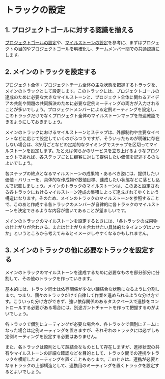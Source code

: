 # トラックの設定

## 1. プロジェクトゴールに対する認識を揃える

[プロジェクトゴールの設定](../../v3.3/practices/project\_goals.md)や、[マイルストーンの設定](milestones.md)を参考に、まずはプロジェクトの目的やプロジェクトゴールを明確化し、チームメンバー間での共通認識にします。

## 2. メインのトラックを設定する

プロジェクト全体・プロジェクトチーム全体の主な状態を把握するトラックを、メインのトラックとして設定します。このトラックには、プロジェクトゴールの達成のために必要な大きなマイルストーンと、プロジェクト全体に関わるアイデアの共創や問題の共同解決のために必要な定例ミーティングの両方が入力されることが多いでしょう。プロジェクトメンバーによる定例ミーティングを設定し、このトラックだけでなくプロジェクト全体のマイルストーンマップを毎週確認できるようにしておきましょう。

メインのトラックにおけるマイルストーンとステップは、外部制約や主要なイベントなどに応じて設定していくのがふつうですが、そういったものが明確に存在しない場合は、3か月ごとなどの定期的なタイミングでステップを区切ってマイルストーンを設定します。たとえば何らかのサービスを立ち上げるようなプロジェクトであれば、各ステップごとに顧客に対して提供したい価値を記述するのもよいでしょう。

各ステップの終点となるマイルストーンの成果物・あるべき姿には、提供したい価値・バリューを、具体的な作成物や数値目標、達成したい状態などに落とし込んで記載しましょう。メインのトラックのマイルストーンは、このあと設定される各トラックにおけるマイルストーン達成の集積によって達成されてゆくという構造になります。そのため、メインのトラックのマイルストーンを参照することで、このあと作成する各トラックのメンバーが自律的に各トラックのマイルストーンを決定できるような内容が書いてあることが望ましいです。

メインのトラックのマイルストーンを設定するときには、「各トラックの成果物の仕上がりが合わさる、または仕上がりを合わせたい具体的なタイミングはいつか」というところから考えてみるとイメージしやすくなるかもしれません。

## 3. メインのトラックの他に必要なトラックを設定する

メインのトラックのマイルストーンを達成するために必要なものを部分部分に分割して、その他のトラックを作っていきます。

基本的には、トラック同士は依存関係が少ない疎結合な状態になるように分割します。つまり、個々のトラックだけで自律して作業を進められるような分け方です。こういった分け方ができず、強い依存関係のあるタスクベースで進捗をコントロールする必要がある場合には、別途ガントチャートを作って把握するのがよいでしょう。

各トラックで個別にミーティングが必要な場合や、各トラックで個別にチームになった場合は定例ミーティングを置きますが、それぞれのトラックには必ずしも定例ミーティングを設定する必要はありません。

また、各トラックは原則として疎結合なものとして存在しますが、進捗状況の共有やマイルストーンの詳細な確認などを目的として、トラック間での連携やトラックを横断したミーティングを置くこともあります。このときは、連携が必要となるトラックの上部構造として、連携用のミーティングを置くトラックを設定するとよいでしょう。
